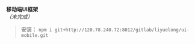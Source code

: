 **移动端UI框架**  
*（未完成）*

> 安装：
`
npm i git+http://120.78.240.72:8012/gitlab/liyuelong/ui-mobile.git
`
